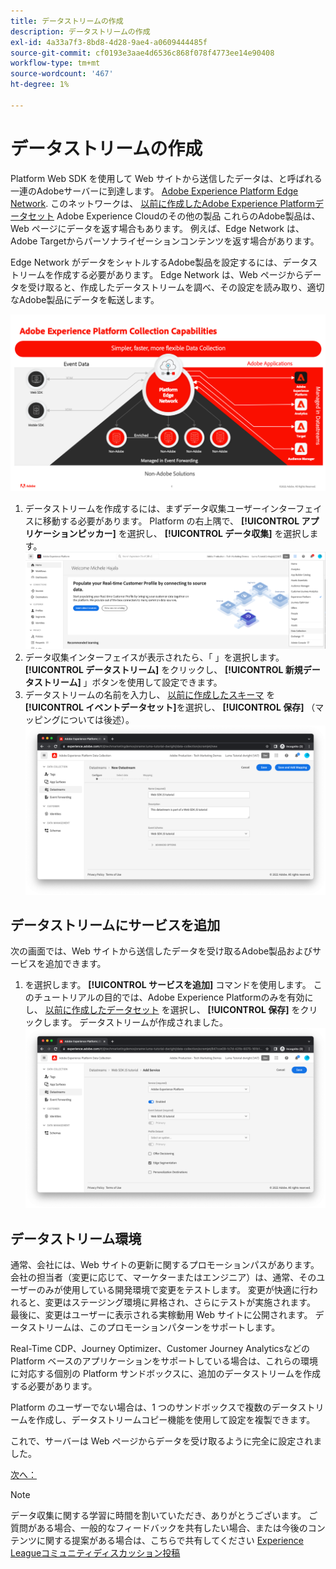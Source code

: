 ```yaml
---
title: データストリームの作成
description: データストリームの作成
exl-id: 4a33a7f3-8bd8-4d28-9ae4-a0609444485f
source-git-commit: cf0193e3aae4d6536c868f078f4773ee14e90408
workflow-type: tm+mt
source-wordcount: '467'
ht-degree: 1%

---
```


# データストリームの作成

Platform Web SDK を使用して Web サイトから送信したデータは、と呼ばれる一連のAdobeサーバーに到達します。 [Adobe Experience Platform Edge Network](https://business.adobe.com/products/experience-platform/experience-platform-edge-network.html). このネットワークは、 [以前に作成したAdobe Experience Platformデータセット](create-a-schema.md) Adobe Experience Cloudのその他の製品 これらのAdobe製品は、Web ページにデータを返す場合もあります。 例えば、Edge Network は、Adobe Targetからパーソナライゼーションコンテンツを返す場合があります。

Edge Network がデータをシャトルするAdobe製品を設定するには、データストリームを作成する必要があります。 Edge Network は、Web ページからデータを受け取ると、作成したデータストリームを調べ、その設定を読み取り、適切なAdobe製品にデータを転送します。

![Datastream 製品設定](../assets/datastream-diagram.png)

1. データストリームを作成するには、まずデータ収集ユーザーインターフェイスに移動する必要があります。 Platform の右上隅で、 **[!UICONTROL アプリケーションピッカー]** を選択し、 **[!UICONTROL データ収集]** を選択します。
   ![データ収集メニュー](../assets/data-collection-menu.png)
1. データ収集インターフェイスが表示されたら、「 」を選択します。 **[!UICONTROL データストリーム]** をクリックし、 **[!UICONTROL 新規データストリーム]** 」ボタンを使用して設定できます。
1. データストリームの名前を入力し、 [以前に作成したスキーマ](create-a-schema.md) を **[!UICONTROL イベントデータセット]**&#x200B;を選択し、 **[!UICONTROL 保存]** （マッピングについては後述）。
   ![データストリーム名と説明](../assets/datastream-name-description.png)

## データストリームにサービスを追加

次の画面では、Web サイトから送信したデータを受け取るAdobe製品およびサービスを追加できます。

1. を選択します。 **[!UICONTROL サービスを追加]** コマンドを使用します。 このチュートリアルの目的では、Adobe Experience Platformのみを有効にし、 [以前に作成したデータセット](create-a-dataset.md) を選択し、 **[!UICONTROL 保存]** をクリックします。 データストリームが作成されました。
   ![Datastream 製品設定](../assets/datastream-product-configuration.png)

## データストリーム環境

通常、会社には、Web サイトの更新に関するプロモーションパスがあります。 会社の担当者（変更に応じて、マーケターまたはエンジニア）は、通常、そのユーザーのみが使用している開発環境で変更をテストします。 変更が快適に行われると、変更はステージング環境に昇格され、さらにテストが実施されます。 最後に、変更はユーザーに表示される実稼動用 Web サイトに公開されます。 データストリームは、このプロモーションパターンをサポートします。

Real-Time CDP、Journey Optimizer、Customer Journey Analyticsなどの Platform ベースのアプリケーションをサポートしている場合は、これらの環境に対応する個別の Platform サンドボックスに、追加のデータストリームを作成する必要があります。

Platform のユーザーでない場合は、1 つのサンドボックスで複数のデータストリームを作成し、データストリームコピー機能を使用して設定を複製できます。

これで、サーバーは Web ページからデータを受け取るように完全に設定されました。

[次へ： ](../configure-the-client/whats-a-data-layer.md)

>[!NOTE]
>
>データ収集に関する学習に時間を割いていただき、ありがとうございます。 ご質問がある場合、一般的なフィードバックを共有したい場合、または今後のコンテンツに関する提案がある場合は、こちらで共有してください [Experience Leagueコミュニティディスカッション投稿](https://experienceleaguecommunities.adobe.com/t5/adobe-experience-platform-launch/tutorial-discussion-use-adobe-experience-platform-data/m-p/543877)

